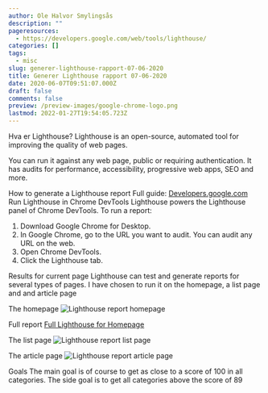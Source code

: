 ```yaml
---
author: Ole Halvor Smylingsås
description: ""
pageresources:
  - https://developers.google.com/web/tools/lighthouse/
categories: []
tags:
  - misc
slug: generer-lighthouse-rapport-07-06-2020
title: Generer Lighthouse rapport 07-06-2020
date: 2020-06-07T09:51:07.000Z
draft: false
comments: false
preview: /preview-images/google-chrome-logo.png
lastmod: 2022-01-27T19:54:05.723Z
---
```


Hva er Lighthouse?
Lighthouse is an open-source, automated tool for improving the quality of web pages. 
<!--more-->

You can run it against any web page, public or requiring authentication. It has audits for performance, accessibility, progressive web apps, SEO and more.


How to generate a Lighthouse report
Full guide: [Developers.google.com](https://developers.google.com/web/tools/lighthouse/#devtools)
Run Lighthouse in Chrome DevTools
Lighthouse powers the Lighthouse panel of Chrome DevTools. To run a report:

1. Download Google Chrome for Desktop.
1. In Google Chrome, go to the URL you want to audit. You can audit any URL on the web.
1. Open Chrome DevTools.
1. Click the Lighthouse tab.

Results for current page
Lighthouse can test and generate reports for several types of pages. I have chosen to run it on the homepage, a list page and and article page

The homepage
![Lighthouse report homepage](/img/lighthouse-homepage.PNG)

Full report
[Full Lighthouse for Homepage](/smylingsas.net-20200607T114017.html)

The list page
![Lighthouse report list page](/img/lighthouse-list.PNG)

The article page
![Lighthouse report article page](/img/lighthouse-article.PNG)

Goals
The main goal is of course to get as close to a score of 100 in all categories. The side goal is to get all categories above the score of 89



